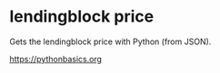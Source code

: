# lendingblock price 

Gets the lendingblock price with Python (from JSON).

https://pythonbasics.org
